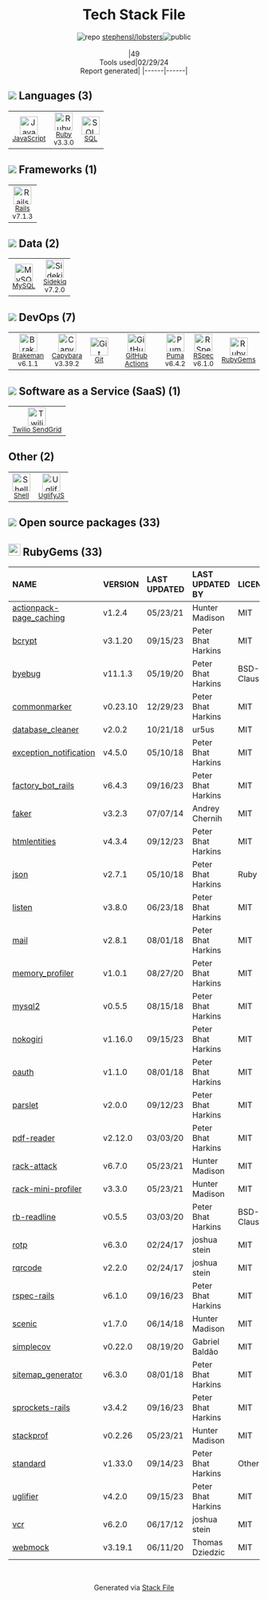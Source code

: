 <!--
&lt;--- Readme.md Snippet without images Start ---&gt;
## Tech Stack
stephensl/lobsters is built on the following main stack:

- [JavaScript](https://developer.mozilla.org/en-US/docs/Web/JavaScript) – Languages
- [Ruby](https://www.ruby-lang.org) – Languages
- [SQL](https://en.wikipedia.org/wiki/SQL) – Languages
- [Rails](http://rubyonrails.org/) – Frameworks (Full Stack)
- [MySQL](http://www.mysql.com) – Databases
- [Sidekiq](http://sidekiq.org/) – Background Processing
- [Brakeman](http://brakemanscanner.org/) – Code Review
- [Capybara](http://jnicklas.github.io/capybara/) – Testing Frameworks
- [GitHub Actions](https://github.com/features/actions) – Continuous Integration
- [Puma](http://puma.io/) – Web Servers
- [RSpec](https://rspec.info/) – Testing Frameworks
- [Twilio SendGrid](http://sendgrid.com) – Transactional Email
- [Shell](https://en.wikipedia.org/wiki/Shell_script) – Shells
- [UglifyJS](http://lisperator.net/uglifyjs/) – Javascript Utilities & Libraries

Full tech stack [here](/techstack.md)

&lt;--- Readme.md Snippet without images End ---&gt;

&lt;--- Readme.md Snippet with images Start ---&gt;
## Tech Stack
stephensl/lobsters is built on the following main stack:

- <img width='25' height='25' src='https://img.stackshare.io/service/1209/javascript.jpeg' alt='JavaScript'/> [JavaScript](https://developer.mozilla.org/en-US/docs/Web/JavaScript) – Languages
- <img width='25' height='25' src='https://img.stackshare.io/service/989/ruby.png' alt='Ruby'/> [Ruby](https://www.ruby-lang.org) – Languages
- <img width='25' height='25' src='https://img.stackshare.io/service/2271/default_068d33483bba6b81ee13fbd4dc7aab9780896a54.png' alt='SQL'/> [SQL](https://en.wikipedia.org/wiki/SQL) – Languages
- <img width='25' height='25' src='https://img.stackshare.io/service/990/x57_Lorv.png' alt='Rails'/> [Rails](http://rubyonrails.org/) – Frameworks (Full Stack)
- <img width='25' height='25' src='https://img.stackshare.io/service/1025/logo-mysql-170x170.png' alt='MySQL'/> [MySQL](http://www.mysql.com) – Databases
- <img width='25' height='25' src='https://img.stackshare.io/service/1078/4b7277462dadad85454ab427ce3f0ca7.png' alt='Sidekiq'/> [Sidekiq](http://sidekiq.org/) – Background Processing
- <img width='25' height='25' src='https://img.stackshare.io/service/6577/7b894961369b7c73e2a32f11f845e049_400x400.png' alt='Brakeman'/> [Brakeman](http://brakemanscanner.org/) – Code Review
- <img width='25' height='25' src='https://img.stackshare.io/service/2595/capybara.png' alt='Capybara'/> [Capybara](http://jnicklas.github.io/capybara/) – Testing Frameworks
- <img width='25' height='25' src='https://img.stackshare.io/service/11563/actions.png' alt='GitHub Actions'/> [GitHub Actions](https://github.com/features/actions) – Continuous Integration
- <img width='25' height='25' src='https://img.stackshare.io/service/1055/favicon.png' alt='Puma'/> [Puma](http://puma.io/) – Web Servers
- <img width='25' height='25' src='https://img.stackshare.io/service/2539/logo.png' alt='RSpec'/> [RSpec](https://rspec.info/) – Testing Frameworks
- <img width='25' height='25' src='https://img.stackshare.io/service/43/kQ_6nwmP.jpg' alt='Twilio SendGrid'/> [Twilio SendGrid](http://sendgrid.com) – Transactional Email
- <img width='25' height='25' src='https://img.stackshare.io/service/4631/default_c2062d40130562bdc836c13dbca02d318205a962.png' alt='Shell'/> [Shell](https://en.wikipedia.org/wiki/Shell_script) – Shells
- <img width='25' height='25' src='https://img.stackshare.io/service/2203/default_9058af6f02375a99f634f537d727e32df92ac262.png' alt='UglifyJS'/> [UglifyJS](http://lisperator.net/uglifyjs/) – Javascript Utilities & Libraries

Full tech stack [here](/techstack.md)

&lt;--- Readme.md Snippet with images End ---&gt;
-->
<div align="center">

# Tech Stack File
![](https://img.stackshare.io/repo.svg "repo") [stephensl/lobsters](https://github.com/stephensl/lobsters)![](https://img.stackshare.io/public_badge.svg "public")
<br/><br/>
|49<br/>Tools used|02/29/24 <br/>Report generated|
|------|------|
</div>

## <img src='https://img.stackshare.io/languages.svg'/> Languages (3)
<table><tr>
  <td align='center'>
  <img width='36' height='36' src='https://img.stackshare.io/service/1209/javascript.jpeg' alt='JavaScript'>
  <br>
  <sub><a href="https://developer.mozilla.org/en-US/docs/Web/JavaScript">JavaScript</a></sub>
  <br>
  <sub></sub>
</td>

<td align='center'>
  <img width='36' height='36' src='https://img.stackshare.io/service/989/ruby.png' alt='Ruby'>
  <br>
  <sub><a href="https://www.ruby-lang.org">Ruby</a></sub>
  <br>
  <sub>v3.3.0</sub>
</td>

<td align='center'>
  <img width='36' height='36' src='https://img.stackshare.io/service/2271/default_068d33483bba6b81ee13fbd4dc7aab9780896a54.png' alt='SQL'>
  <br>
  <sub><a href="https://en.wikipedia.org/wiki/SQL">SQL</a></sub>
  <br>
  <sub></sub>
</td>

</tr>
</table>

## <img src='https://img.stackshare.io/frameworks.svg'/> Frameworks (1)
<table><tr>
  <td align='center'>
  <img width='36' height='36' src='https://img.stackshare.io/service/990/x57_Lorv.png' alt='Rails'>
  <br>
  <sub><a href="http://rubyonrails.org/">Rails</a></sub>
  <br>
  <sub>v7.1.3</sub>
</td>

</tr>
</table>

## <img src='https://img.stackshare.io/databases.svg'/> Data (2)
<table><tr>
  <td align='center'>
  <img width='36' height='36' src='https://img.stackshare.io/service/1025/logo-mysql-170x170.png' alt='MySQL'>
  <br>
  <sub><a href="http://www.mysql.com">MySQL</a></sub>
  <br>
  <sub></sub>
</td>

<td align='center'>
  <img width='36' height='36' src='https://img.stackshare.io/service/1078/4b7277462dadad85454ab427ce3f0ca7.png' alt='Sidekiq'>
  <br>
  <sub><a href="http://sidekiq.org/">Sidekiq</a></sub>
  <br>
  <sub>v7.2.0</sub>
</td>

</tr>
</table>

## <img src='https://img.stackshare.io/devops.svg'/> DevOps (7)
<table><tr>
  <td align='center'>
  <img width='36' height='36' src='https://img.stackshare.io/service/6577/7b894961369b7c73e2a32f11f845e049_400x400.png' alt='Brakeman'>
  <br>
  <sub><a href="http://brakemanscanner.org/">Brakeman</a></sub>
  <br>
  <sub>v6.1.1</sub>
</td>

<td align='center'>
  <img width='36' height='36' src='https://img.stackshare.io/service/2595/capybara.png' alt='Capybara'>
  <br>
  <sub><a href="http://jnicklas.github.io/capybara/">Capybara</a></sub>
  <br>
  <sub>v3.39.2</sub>
</td>

<td align='center'>
  <img width='36' height='36' src='https://img.stackshare.io/service/1046/git.png' alt='Git'>
  <br>
  <sub><a href="http://git-scm.com/">Git</a></sub>
  <br>
  <sub></sub>
</td>

<td align='center'>
  <img width='36' height='36' src='https://img.stackshare.io/service/11563/actions.png' alt='GitHub Actions'>
  <br>
  <sub><a href="https://github.com/features/actions">GitHub Actions</a></sub>
  <br>
  <sub></sub>
</td>

<td align='center'>
  <img width='36' height='36' src='https://img.stackshare.io/service/1055/favicon.png' alt='Puma'>
  <br>
  <sub><a href="http://puma.io/">Puma</a></sub>
  <br>
  <sub>v6.4.2</sub>
</td>

<td align='center'>
  <img width='36' height='36' src='https://img.stackshare.io/service/2539/logo.png' alt='RSpec'>
  <br>
  <sub><a href="https://rspec.info/">RSpec</a></sub>
  <br>
  <sub>v6.1.0</sub>
</td>

<td align='center'>
  <img width='36' height='36' src='https://img.stackshare.io/service/12795/5jL6-BA5_400x400.jpeg' alt='RubyGems'>
  <br>
  <sub><a href="https://rubygems.org/">RubyGems</a></sub>
  <br>
  <sub></sub>
</td>

</tr>
</table>

## <img src='https://img.stackshare.io/saas.svg'/> Software as a Service (SaaS) (1)
<table><tr>
  <td align='center'>
  <img width='36' height='36' src='https://img.stackshare.io/service/43/kQ_6nwmP.jpg' alt='Twilio SendGrid'>
  <br>
  <sub><a href="http://sendgrid.com">Twilio SendGrid</a></sub>
  <br>
  <sub></sub>
</td>

</tr>
</table>

## Other (2)
<table><tr>
  <td align='center'>
  <img width='36' height='36' src='https://img.stackshare.io/service/4631/default_c2062d40130562bdc836c13dbca02d318205a962.png' alt='Shell'>
  <br>
  <sub><a href="https://en.wikipedia.org/wiki/Shell_script">Shell</a></sub>
  <br>
  <sub></sub>
</td>

<td align='center'>
  <img width='36' height='36' src='https://img.stackshare.io/service/2203/default_9058af6f02375a99f634f537d727e32df92ac262.png' alt='UglifyJS'>
  <br>
  <sub><a href="http://lisperator.net/uglifyjs/">UglifyJS</a></sub>
  <br>
  <sub></sub>
</td>

</tr>
</table>


## <img src='https://img.stackshare.io/group.svg' /> Open source packages (33)</h2>

## <img width='24' height='24' src='https://img.stackshare.io/service/12795/5jL6-BA5_400x400.jpeg'/> RubyGems (33)

|NAME|VERSION|LAST UPDATED|LAST UPDATED BY|LICENSE|VULNERABILITIES|
|:------|:------|:------|:------|:------|:------|
|[actionpack-page_caching](https://rubygems.org/actionpack-page_caching)|v1.2.4|05/23/21|Hunter Madison |MIT|N/A|
|[bcrypt](https://rubygems.org/bcrypt)|v3.1.20|09/15/23|Peter Bhat Harkins |MIT|N/A|
|[byebug](https://rubygems.org/byebug)|v11.1.3|05/19/20|Peter Bhat Harkins |BSD-2-Clause|N/A|
|[commonmarker](https://rubygems.org/commonmarker)|v0.23.10|12/29/23|Peter Bhat Harkins |MIT|N/A|
|[database_cleaner](https://rubygems.org/database_cleaner)|v2.0.2|10/21/18|ur5us |MIT|N/A|
|[exception_notification](https://rubygems.org/exception_notification)|v4.5.0|05/10/18|Peter Bhat Harkins |MIT|N/A|
|[factory_bot_rails](https://rubygems.org/factory_bot_rails)|v6.4.3|09/16/23|Peter Bhat Harkins |MIT|N/A|
|[faker](https://rubygems.org/faker)|v3.2.3|07/07/14|Andrey Chernih |MIT|N/A|
|[htmlentities](https://rubygems.org/htmlentities)|v4.3.4|09/12/23|Peter Bhat Harkins |MIT|N/A|
|[json](https://rubygems.org/json)|v2.7.1|05/10/18|Peter Bhat Harkins |Ruby|N/A|
|[listen](https://rubygems.org/listen)|v3.8.0|06/23/18|Peter Bhat Harkins |MIT|N/A|
|[mail](https://rubygems.org/mail)|v2.8.1|08/01/18|Peter Bhat Harkins |MIT|N/A|
|[memory_profiler](https://rubygems.org/memory_profiler)|v1.0.1|08/27/20|Peter Bhat Harkins |MIT|N/A|
|[mysql2](https://rubygems.org/mysql2)|v0.5.5|08/15/18|Peter Bhat Harkins |MIT|N/A|
|[nokogiri](https://rubygems.org/nokogiri)|v1.16.0|09/15/23|Peter Bhat Harkins |MIT|[](https://github.com/advisories/GHSA-xc9x-jj77-9p9j) (Moderate)|
|[oauth](https://rubygems.org/oauth)|v1.1.0|08/01/18|Peter Bhat Harkins |MIT|N/A|
|[parslet](https://rubygems.org/parslet)|v2.0.0|09/12/23|Peter Bhat Harkins |MIT|N/A|
|[pdf-reader](https://rubygems.org/pdf-reader)|v2.12.0|03/03/20|Peter Bhat Harkins |MIT|N/A|
|[rack-attack](https://rubygems.org/rack-attack)|v6.7.0|05/23/21|Hunter Madison |MIT|N/A|
|[rack-mini-profiler](https://rubygems.org/rack-mini-profiler)|v3.3.0|05/23/21|Hunter Madison |MIT|N/A|
|[rb-readline](https://rubygems.org/rb-readline)|v0.5.5|03/03/20|Peter Bhat Harkins |BSD-3-Clause|N/A|
|[rotp](https://rubygems.org/rotp)|v6.3.0|02/24/17|joshua stein |MIT|N/A|
|[rqrcode](https://rubygems.org/rqrcode)|v2.2.0|02/24/17|joshua stein |MIT|N/A|
|[rspec-rails](https://rubygems.org/rspec-rails)|v6.1.0|09/16/23|Peter Bhat Harkins |MIT|N/A|
|[scenic](https://rubygems.org/scenic)|v1.7.0|06/14/18|Hunter Madison |MIT|N/A|
|[simplecov](https://rubygems.org/simplecov)|v0.22.0|08/19/20|Gabriel Baldão |MIT|N/A|
|[sitemap_generator](https://rubygems.org/sitemap_generator)|v6.3.0|08/01/18|Peter Bhat Harkins |MIT|N/A|
|[sprockets-rails](https://rubygems.org/sprockets-rails)|v3.4.2|09/16/23|Peter Bhat Harkins |MIT|N/A|
|[stackprof](https://rubygems.org/stackprof)|v0.2.26|05/23/21|Hunter Madison |MIT|N/A|
|[standard](https://rubygems.org/standard)|v1.33.0|09/14/23|Peter Bhat Harkins |Other|N/A|
|[uglifier](https://rubygems.org/uglifier)|v4.2.0|09/15/23|Peter Bhat Harkins |MIT|N/A|
|[vcr](https://rubygems.org/vcr)|v6.2.0|06/17/12|joshua stein |MIT|N/A|
|[webmock](https://rubygems.org/webmock)|v3.19.1|06/11/20|Thomas Dziedzic |MIT|N/A|

<br/>
<div align='center'>

Generated via [Stack File](https://github.com/marketplace/stack-file)
